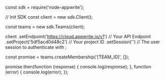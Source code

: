 const sdk = require('node-appwrite');

// Init SDK
const client = new sdk.Client();

const teams = new sdk.Teams(client);

client
    .setEndpoint('https://cloud.appwrite.io/v1') // Your API Endpoint
    .setProject('5df5acd0d48c2') // Your project ID
    .setSession('') // The user session to authenticate with
;

const promise = teams.createMembership('[TEAM_ID]', []);

promise.then(function (response) {
    console.log(response);
}, function (error) {
    console.log(error);
});
